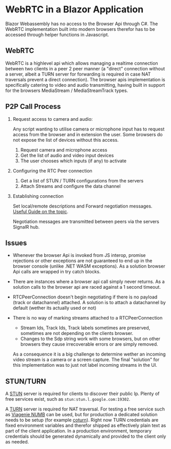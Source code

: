 # WebRTC in a Blazor Application
Blazor Webassembly has no access to the Browser Api through C#. The WebRTC implementation built into modern browsers therefor has to be accessed through helper functions in Javascript.

## WebRTC
WebRTC is a highlevel api which allows managing a realtime connection between two clients in a peer 2 peer manner (a "direct" connection without a server, albeit a TURN server for forwarding is required in case NAT traversals prevent a direct connection). The browser apis implementation is specifically catering to video and audio transmitting, having built in support for the browsers MediaStream / MediaStreamTrack types.
## P2P Call Process
1. Request access to camera and audio:

    Any script wanting to utilise camera or microphone input has to request access from the browser and in extension the user. Some browsers do not expose the list of devices without this access.

    1. Request camera and microphone access
    1. Get the list of audio and video input devices
    1. The user chooses which inputs (if any) to activate
1. Configuring the RTC Peer connection
    1. Get a list of STUN / TURN configurations from the servers
    1. Attach Streams and configure the data channel
1. Establishing connection
    
    Set local/remote descriptions and Forward negotiation messages. [Useful Guide on the topic](https://developer.mozilla.org/en-US/docs/Web/API/WebRTC_API/Perfect_negotiation).

    Negotiation messages are transmitted between peers via the servers SignalR hub.
## Issues
* Whenever the browser Api is invoked from JS interop, promise rejections or other exceptions are not guaranteed to end up in the browser console (unlike .NET WASM exceptions). As a solution browser Api calls are wrapped in try catch blocks.
* There are instances where a browser api call simply never returns. As a solution calls to the browser api are raced against a 1 second timeout.
* RTCPeerConnection doesn't begin negotiating if there is no payload (track or datachannel) attached. A solution is to attach a datachannel by default (wether its actually used or not)
* There is no way of marking streams attached to a RTCPeerConnection
    * Stream Ids, Track Ids, Track labels sometimes are preserved, sometimes are not depending on the clients browser.
    * Changes to the Sdp string work with some browsers, but on other browsers they cause irrecoverable errors or are simply removed.

    As a consequence it is a big challenge to determine wether an incoming video stream is a camera or a screen capture. The final "solution" for this implementation was to just not label incoming streams in the UI.

## STUN/TURN

A [STUN](https://en.wikipedia.org/wiki/STUN) server is required for clients to discover their public Ip. Plenty of free services exist, such as `stun:stun.l.google.com:19302`. 

A [TURN](https://en.wikipedia.org/wiki/Traversal_Using_Relays_around_NAT) server is required for NAT traversal. For testing a free service such as [Viagenie NUMB](https://numb.viagenie.ca/) can be used, but for production a dedicated solution needs to be setup (for example [coturn](https://github.com/coturn/coturn)). Right now TURN credentials are fixed environment variables and therefor shipped as effectively plain text as part of the client application. In a production environment, temporary credentials should be generated dynamically and provided to the client only as needed.
